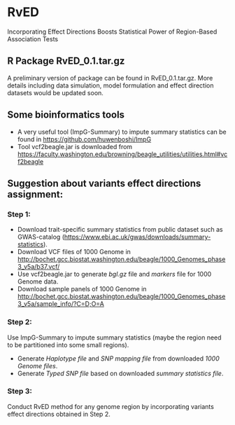 # RvED
Incorporating Effect Directions Boosts Statistical Power  of Region-Based Association Tests

## R Package RvED_0.1.tar.gz
A preliminary version of package can be found in RvED_0.1.tar.gz. More details including data simulation, model formulation and effect direction datasets would be updated soon. 

## Some bioinformatics tools 
- A very useful tool (ImpG-Summary) to impute summary statistics can be found in https://github.com/huwenboshi/ImpG
- Tool vcf2beagle.jar is downloaded from https://faculty.washington.edu/browning/beagle_utilities/utilities.html#vcf2beagle

## Suggestion about variants effect directions assignment:
### Step 1: 
- Download trait-specific summary statistics from public dataset such as GWAS-catalog (https://www.ebi.ac.uk/gwas/downloads/summary-statistics).
- Download VCF files of 1000 Genome in http://bochet.gcc.biostat.washington.edu/beagle/1000_Genomes_phase3_v5a/b37.vcf/
- Use vcf2beagle.jar to generate *bgl.gz* file and *markers* file for 1000 Genome data.
- Download sample panels of 1000 Genome in http://bochet.gcc.biostat.washington.edu/beagle/1000_Genomes_phase3_v5a/sample_info/?C=D;O=A

### Step 2: 
Use ImpG-Summary to impute summary statistics (maybe the region need to be partitioned into some small regions).
- Generate *Haplotype file* and *SNP mapping file* from downloaded *1000 Genome files*.
- Generate *Typed SNP file* based on downloaded *summary statistics file*.

### Step 3: 
Conduct RvED method for any genome region by incorporating variants effect directions obtained in Step 2.


